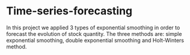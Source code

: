 # Time-series-forecasting

In this project we applied 3 types of exponential smoothing in order to forecast the evolution of stock quantity. The three methods are: simple exponential smoothing, double exponential smoothing and Holt-Winters method.
